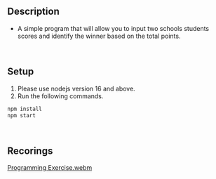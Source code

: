 ## Description
- A simple program that will allow you to input two schools
students scores and identify the winner based on the total
points.

<br />

## Setup
1. Please use nodejs version 16 and above.
2. Run the following commands.
```bash
npm install
npm start 
```
<br />

## Recorings
[Programming Exercise.webm](https://user-images.githubusercontent.com/69438999/193799632-0b1d7e2d-4e97-4966-a3af-fdb4bdf92e31.webm)
